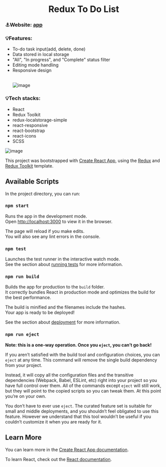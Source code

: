 <h1 align="center">Redux To Do List</h1>

<h3 align="left">⚓Website: <a href = "https://yukiramu.github.io/React-Redux-To-Do-List/">app</a></h3>

<h3 align="left">💡Features:</h3>
<ul>
<li>To-do task input(add, delete, done)</li>
<li>Data stored in local storage</li>
<li>"All", "In progress", and "Complete" status filter</li>
<li>Editing mode handling</li>
<li>Responsive design</li><br/>
  
  ![image](https://user-images.githubusercontent.com/76931326/126123510-49592354-2368-4282-bbaf-d69f8631f67d.png)

  
</ul>

<h3 align="left">💡Tech stacks:</h3>
<ul>
<li>React</li>
<li>Redux Toolkit</li>
<li>redux-localstorage-simple</li>
<li>react-responsive</li>
<li>react-bootstrap</li>
<li>react-icons</li>
<li>SCSS</li> 
</ul>

![image](https://user-images.githubusercontent.com/76931326/126226162-1c294b4b-5181-402a-8ae9-a3de3c71dfa4.png)



This project was bootstrapped with [Create React App](https://github.com/facebook/create-react-app), using the [Redux](https://redux.js.org/) and [Redux Toolkit](https://redux-toolkit.js.org/) template.

## Available Scripts

In the project directory, you can run:

### `npm start`

Runs the app in the development mode.<br />
Open [http://localhost:3000](http://localhost:3000) to view it in the browser.

The page will reload if you make edits.<br />
You will also see any lint errors in the console.

### `npm test`

Launches the test runner in the interactive watch mode.<br />
See the section about [running tests](https://facebook.github.io/create-react-app/docs/running-tests) for more information.

### `npm run build`

Builds the app for production to the `build` folder.<br />
It correctly bundles React in production mode and optimizes the build for the best performance.

The build is minified and the filenames include the hashes.<br />
Your app is ready to be deployed!

See the section about [deployment](https://facebook.github.io/create-react-app/docs/deployment) for more information.

### `npm run eject`

**Note: this is a one-way operation. Once you `eject`, you can’t go back!**

If you aren’t satisfied with the build tool and configuration choices, you can `eject` at any time. This command will remove the single build dependency from your project.

Instead, it will copy all the configuration files and the transitive dependencies (Webpack, Babel, ESLint, etc) right into your project so you have full control over them. All of the commands except `eject` will still work, but they will point to the copied scripts so you can tweak them. At this point you’re on your own.

You don’t have to ever use `eject`. The curated feature set is suitable for small and middle deployments, and you shouldn’t feel obligated to use this feature. However we understand that this tool wouldn’t be useful if you couldn’t customize it when you are ready for it.

## Learn More

You can learn more in the [Create React App documentation](https://facebook.github.io/create-react-app/docs/getting-started).

To learn React, check out the [React documentation](https://reactjs.org/).

